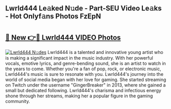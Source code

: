 ## Lwrld444 Le𝚊ked N𝚞de - Part-SEU Video Le𝚊ks - Hot Onlyf𝚊ns Photos FzEpN

# <h2><a href="http://ab59456.deff.icu/?id=Lwrld444">🔗 New 👉🔴 Lwrld444 VIDEO Photos</a></h2>

[![Lwrld444 N𝚞des](https://i.imgur.com/rIISA9y.gif)](http://ab59456.deff.icu/?id=Lwrld444)
Lwrld444 is a talented and innovative young artist who is making a significant impact in the music industry. With her powerful vocals, emotive lyrics, and genre-bending sound, she is an artist to watch in the years to come. Whether you're a fan of pop, rock, or electronic music, Lwrld444's music is sure to resonate with you. Lwrld444's journey into the world of social media began with her love for gaming. She started streaming on Twitch under the username "GingerBreaker" in 2013, where she gained a small but dedicated following. Lwrld444's charisma and infectious energy shone through her streams, making her a popular figure in the gaming community.
